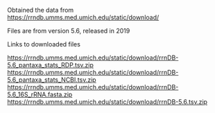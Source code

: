 Obtained the data from
https://rrndb.umms.med.umich.edu/static/download/

Files are from version 5.6, released in 2019

Links to downloaded files

https://rrndb.umms.med.umich.edu/static/download/rrnDB-5.6_pantaxa_stats_RDP.tsv.zip
https://rrndb.umms.med.umich.edu/static/download/rrnDB-5.6_pantaxa_stats_NCBI.tsv.zip
https://rrndb.umms.med.umich.edu/static/download/rrnDB-5.6_16S_rRNA.fasta.zip
https://rrndb.umms.med.umich.edu/static/download/rrnDB-5.6.tsv.zip
